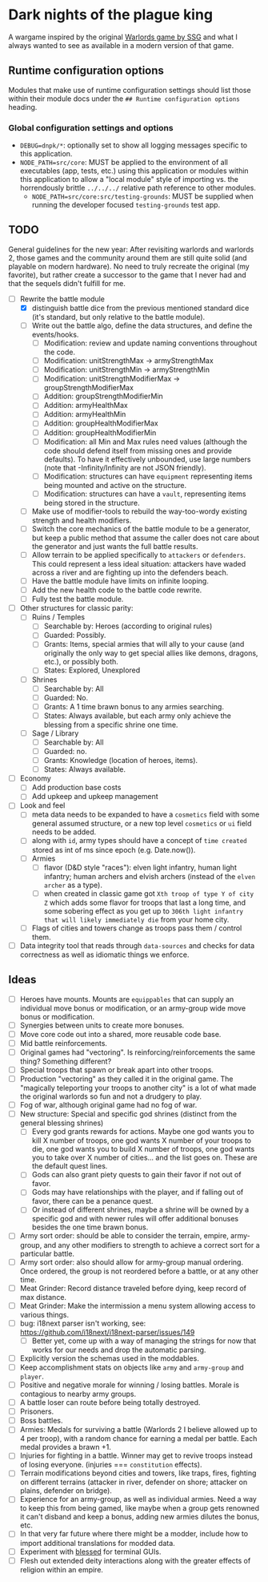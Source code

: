 # Dark nights of the plague king

A wargame inspired by the original [Warlords game by SSG](https://en.wikipedia.org/wiki/Warlords_(1990_video_game)) and what I always wanted to see as available in a modern version of that game.

## Runtime configuration options

Modules that make use of runtime configuration settings should list those within their module docs under the `## Runtime configuration options` heading.

### Global configuration settings and options

* `DEBUG=dnpk/*`: optionally set to show all logging messages specific to this application.
* `NODE_PATH=src/core`: MUST be applied to the environment of all executables (app, tests, etc.) using this application or modules within this application to allow a "local module" style of importing vs. the horrendously brittle `../../../` relative path reference to other modules.
    * `NODE_PATH=src/core:src/testing-grounds`: MUST be supplied when running the developer focused `testing-grounds` test app.

## TODO

General guidelines for the new year: After revisiting warlords and warlords 2, those games and the community around them are still quite solid (and playable on modern hardware). No need to truly recreate the original (my favorite), but rather create a successor to the game that I never had and that the sequels didn't fulfill for me.

- [ ] Rewrite the battle module
    - [X] distinguish battle dice from the previous mentioned standard dice (it's standard, but only relative to the battle module).
    - [ ] Write out the battle algo, define the data structures, and define the events/hooks.
        - [ ] Modification: review and update naming conventions throughout the code.
        - [ ] Modification: unitStrengthMax -> armyStrengthMax
        - [ ] Modification: unitStrengthMin -> armyStrengthMin
        - [ ] Modification: unitStrengthModifierMax -> groupStrengthModifierMax
        - [ ] Addition: groupStrengthModifierMin
        - [ ] Addition: armyHealthMax
        - [ ] Addition: armyHealthMin
        - [ ] Addition: groupHealthModifierMax
        - [ ] Addition: groupHealthModifierMin
        - [ ] Modification: all Min and Max rules need values (although the code should defend itself from missing ones and provide defaults). To have it effectively unbounded, use large numbers (note that -Infinity/Infinity are not JSON friendly).
        - [ ] Modification: structures can have `equipment` representing items being mounted and active on the structure.
        - [ ] Modification: structures can have a `vault`, representing items being stored in the structure.
    - [ ] Make use of modifier-tools to rebuild the way-too-wordy existing strength and health modifiers.
    - [ ] Switch the core mechanics of the battle module to be a generator, but keep a public method that assume the caller does not care about the generator and just wants the full battle results.
    - [ ] Allow terrain to be applied specifically to `attackers` or `defenders`. This could represent a less ideal situation: attackers have waded across a river and are fighting up into the defenders beach.
    - [ ] Have the battle module have limits on infinite looping.
    - [ ] Add the new health code to the battle code rewrite.
    - [ ] Fully test the battle module.
- [ ] Other structures for classic parity:
    - [ ] Ruins / Temples
        - [ ] Searchable by: Heroes (according to original rules)
        - [ ] Guarded: Possibly.
        - [ ] Grants: Items, special armies that will ally to your cause (and originally the only way to get special allies like demons, dragons, etc.), or possibly both.
        - [ ] States: Explored, Unexplored
    - [ ] Shrines
        - [ ] Searchable by: All
        - [ ] Guarded: No.
        - [ ] Grants: A 1 time brawn bonus to any armies searching.
        - [ ] States: Always available, but each army only achieve the blessing from a specific shrine one time.
    - [ ] Sage / Library
        - [ ] Searchable by: All
        - [ ] Guarded: no.
        - [ ] Grants: Knowledge (location of heroes, items).
        - [ ] States: Always available.
- [ ] Economy
    - [ ] Add production base costs
    - [ ] Add upkeep and upkeep management
- [ ] Look and feel
    - [ ] meta data needs to be expanded to have a `cosmetics` field with some general assumed structure, or a new top level `cosmetics` or `ui` field needs to be added.
    - [ ] along with `id`, army types should have a concept of `time created` stored as int of ms since epoch (e.g. Date.now()).
    - [ ] Armies
        - [ ] flavor (D&D style "races"): elven light infantry, human light infantry; human archers and elvish archers (instead of the `elven archer` as a type).
        - [ ] when created in classic game got `Xth troop of type Y of city Z` which adds some flavor for troops that last a long time, and some sobering effect as you get up to `306th light infantry that will likely immediately die` from your home city.
    - [ ] Flags of cities and towers change as troops pass them / control them.
- [ ] Data integrity tool that reads through `data-sources` and checks for data correctness as well as idiomatic things we enforce.

## Ideas

- [ ] Heroes have mounts. Mounts are `equippables` that can supply an individual move bonus or modification, or an army-group wide move bonus or modification.
- [ ] Synergies between units to create more bonuses.
- [ ] Move core code out into a shared, more reusable code base.
- [ ] Mid battle reinforcements.
- [ ] Original games had "vectoring". Is reinforcing/reinforcements the same thing? Something different?
- [ ] Special troops that spawn or break apart into other troops.
- [ ] Production "vectoring" as they called it in the original game. The "magically teleporting your troops to another city" is a lot of what made the original warlords so fun and not a drudgery to play.
- [ ] Fog of war, although original game had no fog of war.
- [ ] New structure: Special and specific god shrines (distinct from the general blessing shrines)
    - [ ] Every god grants rewards for actions. Maybe one god wants you to kill X number of troops, one god wants X number of your troops to die, one god wants you to build X number of troops, one god wants you to take over X number of cities... and the list goes on. These are the default quest lines.
    - [ ] Gods can also grant piety quests to gain their favor if not out of favor.
    - [ ] Gods may have relationships with the player, and if falling out of favor, there can be a penance quest.
    - [ ] Or instead of different shrines, maybe a shrine will be owned by a specific god and with newer rules will offer additional bonuses besides the one time brawn bonus.
- [ ] Army sort order: should be able to consider the terrain, empire, army-group, and any other modifiers to strength to achieve a correct sort for a particular battle.
- [ ] Army sort order: also should allow for army-group manual ordering. Once ordered, the group is not reordered before a battle, or at any other time.
- [ ] Meat Grinder: Record distance traveled before dying, keep record of max distance.
- [ ] Meat Grinder: Make the intermission a menu system allowing access to various things.
- [ ] bug: i18next parser isn't working, see: https://github.com/i18next/i18next-parser/issues/149
    - [ ] Better yet, come up with a way of managing the strings for now that works for our needs and drop the automatic parsing.
- [ ] Explicitly version the schemas used in the moddables.
- [ ] Keep accomplishment stats on objects like `army` and `army-group` and `player`.
- [ ] Positive and negative morale for winning / losing battles. Morale is contagious to nearby army groups.
- [ ] A battle loser can route before being totally destroyed.
- [ ] Prisoners.
- [ ] Boss battles.
- [ ] Armies: Medals for surviving a battle (Warlords 2 I believe allowed up to 4 per troop), with a random chance for earning a medal per battle. Each medal provides a brawn +1.
- [ ] Injuries for fighting in a battle. Winner may get to revive troops instead of losing everyone. (injuries === `constitution` effects).
- [ ] Terrain modifications beyond cities and towers, like traps, fires, fighting on different terrains (attacker in river, defender on shore; attacker on plains, defender on bridge).
- [ ] Experience for an army-group, as well as individual armies. Need a way to keep this from being gamed, like maybe when a group gets renowned it can't disband and keep a bonus, adding new armies dilutes the bonus, etc.
- [ ] In that very far future where there might be a modder, include how to import additional translations for modded data.
- [ ] Experiment with [blessed](https://github.com/chjj/blessed) for terminal GUIs.
- [ ] Flesh out extended deity interactions along with the greater effects of religion within an empire.
